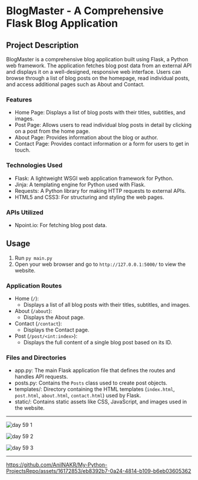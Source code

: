 # BlogMaster - A Comprehensive Flask Blog Application

Project Description
-------------------

BlogMaster is a comprehensive blog application built using Flask, a Python web framework. The application fetches blog post data from an external API and displays it on a well-designed, responsive web interface. Users can browse through a list of blog posts on the homepage, read individual posts, and access additional pages such as About and Contact.

### Features

-   Home Page: Displays a list of blog posts with their titles, subtitles, and images.
-   Post Page: Allows users to read individual blog posts in detail by clicking on a post from the home page.
-   About Page: Provides information about the blog or author.
-   Contact Page: Provides contact information or a form for users to get in touch.

### Technologies Used

-   Flask: A lightweight WSGI web application framework for Python.
-   Jinja: A templating engine for Python used with Flask.
-   Requests: A Python library for making HTTP requests to external APIs.
-   HTML5 and CSS3: For structuring and styling the web pages.

### APIs Utilized

-   Npoint.io: For fetching blog post data.

## Usage
1. Run `py main.py`
2. Open your web browser and go to `http://127.0.0.1:5000/` to view the website.

### Application Routes

-   Home (`/`):
    -   Displays a list of all blog posts with their titles, subtitles, and images.
-   About (`/about`):
    -   Displays the About page.
-   Contact (`/contact`):
    -   Displays the Contact page.
-   Post (`/post/<int:index>`):
    -   Displays the full content of a single blog post based on its ID.
 

### Files and Directories

-   app.py: The main Flask application file that defines the routes and handles API requests.
-   posts.py: Contains the `Posts` class used to create post objects.
-   templates/: Directory containing the HTML templates (`index.html`, `post.html`, `about.html`, `contact.html`) used by Flask.
-   static/: Contains static assets like CSS, JavaScript, and images used in the website.


<hr>

![day 59 1](https://github.com/AnilNAKR/My-Python-ProjectsRepo/assets/16172853/f577af2a-292c-4fad-ae23-3d4b83e3a0e8)

![day 59 2](https://github.com/AnilNAKR/My-Python-ProjectsRepo/assets/16172853/95f940c3-4f18-4549-8714-c62db358aed6)

![day 59 3](https://github.com/AnilNAKR/My-Python-ProjectsRepo/assets/16172853/7cb633ba-4201-4959-b202-462a527f87e8)

<hr>

https://github.com/AnilNAKR/My-Python-ProjectsRepo/assets/16172853/eb8392b7-0a24-4814-b109-b6eb03605362



